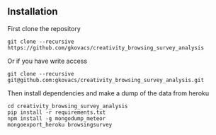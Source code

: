 ## Installation

First clone the repository

```
git clone --recursive https://github.com/gkovacs/creativity_browsing_survey_analysis
```

Or if you have write access

```
git clone --recursive git@github.com:gkovacs/creativity_browsing_survey_analysis.git
```

Then install dependencies and make a dump of the data from heroku

```
cd creativity_browsing_survey_analysis
pip install -r requirements.txt
npm install -g mongodump_meteor
mongoexport_heroku browsingsurvey
```


